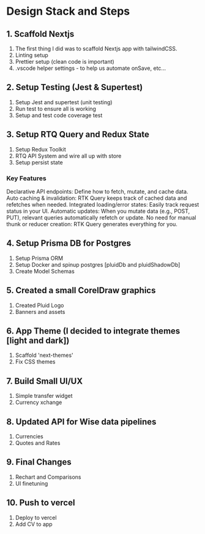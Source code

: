 # Design Stack and Steps

## 1. Scaffold Nextjs

1. The first thing I did was to scaffold Nextjs app with tailwindCSS.
2. Linting setup
3. Prettier setup (clean code is important)
4. .vscode helper settings - to help us automate onSave, etc...

## 2. Setup Testing (Jest & Supertest)

1. Setup Jest and supertest (unit testing)
2. Run test to ensure all is working
3. Setup and test code coverage test

## 3. Setup RTQ Query and Redux State

1. Setup Redux Toolkit
2. RTQ API System and wire all up with store
3. Setup persist state

### Key Features

Declarative API endpoints: Define how to fetch, mutate, and cache data.
Auto caching & invalidation: RTK Query keeps track of cached data and refetches when needed.
Integrated loading/error states: Easily track request status in your UI.
Automatic updates: When you mutate data (e.g., POST, PUT), relevant queries automatically refetch or update.
No need for manual thunk or reducer creation: RTK Query generates everything for you.

## 4. Setup Prisma DB for Postgres

1. Setup Prisma ORM
2. Setup Docker and spinup postgres [pluidDb and pluidShadowDb]
3. Create Model Schemas

## 5. Created a small CorelDraw graphics

1. Created Pluid Logo
2. Banners and assets

## 6. App Theme (I decided to integrate themes [light and dark])

1. Scaffold 'next-themes'
2. Fix CSS themes

## 7. Build Small UI/UX

1. Simple transfer widget
2. Currency xchange

## 8. Updated API for Wise data pipelines

1. Currencies
2. Quotes and Rates

## 9. Final Changes

1. Rechart and Comparisons
2. UI finetuning

## 10. Push to vercel

1. Deploy to vercel
2. Add CV to app
